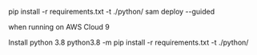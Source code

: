pip install -r requirements.txt -t ./python/
sam deploy --guided

when running on AWS Cloud 9

Install python 3.8
python3.8 -m pip install -r requirements.txt -t ./python/
